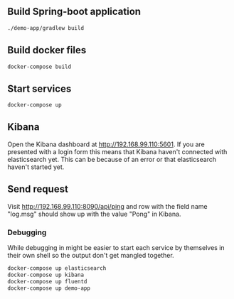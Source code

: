 ## Build Spring-boot application

```sh
./demo-app/gradlew build
```

## Build docker files

```sh
docker-compose build
```

## Start services

```sh
docker-compose up
```

## Kibana

Open the Kibana dashboard at http://192.168.99.110:5601. If you are presented with a login form this means that Kibana haven't connected with elasticsearch yet. This can be because of an error or that elasticsearch haven't started yet.

## Send request

Visit http://192.168.99.110:8090/api/ping and row with the field name "log.msg" should show up with the value "Pong" in Kibana.

### Debugging

While debugging in might be easier to start each service by themselves in their own shell so the output don't get mangled together.

```sh
docker-compose up elasticsearch
docker-compose up kibana
docker-compose up fluentd
docker-compose up demo-app
```